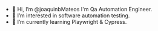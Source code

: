 - 👋 Hi, I’m @joaquinbMateos I'm Qa Automation Engineer.
- 👀 I’m interested in software automation testing. 
- 🌱 I’m currently learning Playwright & Cypress.


<!---
joaquinbMateos/joaquinbMateos is a ✨ special ✨ repository because its `README.md` (this file) appears on your GitHub profile.
You can click the Preview link to take a look at your changes.
--->
